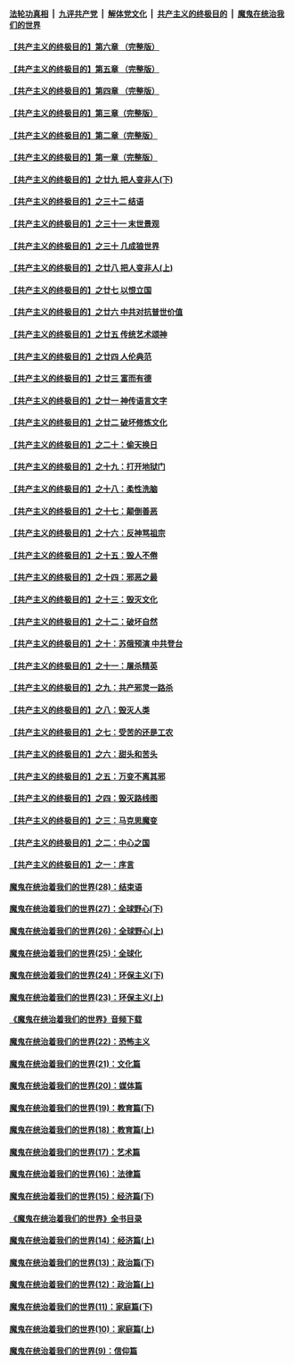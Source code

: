####  [法轮功真相](../../../../basic/blob/master/README.md?t=04062101) &nbsp;|&nbsp; [九评共产党](../../../../9ping.md/blob/master/README.md?t=04062101) &nbsp;|&nbsp; [解体党文化](../../../../jtdwh.md/blob/master/README.md?t=04062101)  &nbsp;|&nbsp; [共产主义的终极目的](../../../../gczydzjmd.md/blob/master/README.md?t=04062101) &nbsp;|&nbsp; [魔鬼在统治我们的世界](../../../../mgztzwmdsj.md/blob/master/README.md?t=04062101) 

#### [【共产主义的终极目的】第六章 （完整版）](../pages/nsc422/n11428913.md?t=04062101) 

#### [【共产主义的终极目的】第五章 （完整版）](../pages/nsc422/n11428912.md?t=04062101) 

#### [【共产主义的终极目的】第四章 （完整版）](../pages/nsc422/n11428907.md?t=04062101) 

#### [【共产主义的终极目的】第三章（完整版）](../pages/nsc422/n11428848.md?t=04062101) 

#### [【共产主义的终极目的】第二章（完整版）](../pages/nsc422/n11428831.md?t=04062101) 

#### [【共产主义的终极目的】第一章（完整版）](../pages/nsc422/n11417651.md?t=04062101) 

#### [【共产主义的终极目的】之廿九 把人变非人(下)](../pages/nsc422/n11344140.md?t=04062101) 

#### [【共产主义的终极目的】之三十二 结语](../pages/nsc422/n11360535.md?t=04062101) 

#### [【共产主义的终极目的】之三十一 末世景观](../pages/nsc422/n11351129.md?t=04062101) 

#### [【共产主义的终极目的】之三十 几成狼世界](../pages/nsc422/n11348280.md?t=04062101) 

#### [【共产主义的终极目的】之廿八 把人变非人(上)](../pages/nsc422/n11340492.md?t=04062101) 

#### [【共产主义的终极目的】之廿七 以恨立国](../pages/nsc422/n11336944.md?t=04062101) 

#### [【共产主义的终极目的】之廿六 中共对抗普世价值](../pages/nsc422/n11324785.md?t=04062101) 

#### [【共产主义的终极目的】之廿五 传统艺术颂神](../pages/nsc422/n11296396.md?t=04062101) 

#### [【共产主义的终极目的】之廿四 人伦典范](../pages/nsc422/n11296397.md?t=04062101) 

#### [【共产主义的终极目的】之廿三 富而有德](../pages/nsc422/n11283598.md?t=04062101) 

#### [【共产主义的终极目的】之廿一 神传语言文字](../pages/nsc422/n11263265.md?t=04062101) 

#### [【共产主义的终极目的】之廿二 破坏修炼文化](../pages/nsc422/n11245728.md?t=04062101) 

#### [【共产主义的终极目的】之二十：偷天换日](../pages/nsc422/n11238846.md?t=04062101) 

#### [【共产主义的终极目的】之十九：打开地狱门](../pages/nsc422/n11206376.md?t=04062101) 

#### [【共产主义的终极目的】之十八：柔性洗脑](../pages/nsc422/n11199994.md?t=04062101) 

#### [【共产主义的终极目的】之十七：颠倒善恶](../pages/nsc422/n11179782.md?t=04062101) 

#### [【共产主义的终极目的】之十六：反神骂祖宗](../pages/nsc422/n11166798.md?t=04062101) 

#### [【共产主义的终极目的】之十五：毁人不倦](../pages/nsc422/n11166792.md?t=04062101) 

#### [【共产主义的终极目的】之十四：邪恶之最](../pages/nsc422/n11150249.md?t=04062101) 

#### [【共产主义的终极目的】之十三：毁灭文化](../pages/nsc422/n11135227.md?t=04062101) 

#### [【共产主义的终极目的】之十二：破坏自然](../pages/nsc422/n11135214.md?t=04062101) 

#### [【共产主义的终极目的】之十：苏俄预演 中共登台](../pages/nsc422/n11118424.md?t=04062101) 

#### [【共产主义的终极目的】之十一：屠杀精英](../pages/nsc422/n11118442.md?t=04062101) 

#### [【共产主义的终极目的】之九：共产邪灵一路杀](../pages/nsc422/n11114139.md?t=04062101) 

#### [【共产主义的终极目的】之八：毁灭人类](../pages/nsc422/n11108503.md?t=04062101) 

#### [【共产主义的终极目的】之七：受苦的还是工农](../pages/nsc422/n11101809.md?t=04062101) 

#### [【共产主义的终极目的】之六：甜头和苦头](../pages/nsc422/n11096971.md?t=04062101) 

#### [【共产主义的终极目的】之五：万变不离其邪](../pages/nsc422/n11091285.md?t=04062101) 

#### [【共产主义的终极目的】之四：毁灭路线图](../pages/nsc422/n11086284.md?t=04062101) 

#### [【共产主义的终极目的】之三：马克思魔变](../pages/nsc422/n11061941.md?t=04062101) 

#### [【共产主义的终极目的】之二：中心之国](../pages/nsc422/n11047728.md?t=04062101) 

#### [【共产主义的终极目的】之一：序言](../pages/nsc422/n11086077.md?t=04062101) 

#### [魔鬼在统治着我们的世界(28)：结束语](../pages/nsc422/n10936246.md?t=04062101) 

#### [魔鬼在统治着我们的世界(27)：全球野心(下)](../pages/nsc422/n10928319.md?t=04062101) 

#### [魔鬼在统治着我们的世界(26)：全球野心(上)](../pages/nsc422/n10900318.md?t=04062101) 

#### [魔鬼在统治着我们的世界(25)：全球化](../pages/nsc422/n10788205.md?t=04062101) 

#### [魔鬼在统治着我们的世界(24)：环保主义(下)](../pages/nsc422/n10695307.md?t=04062101) 

#### [魔鬼在统治着我们的世界(23)：环保主义(上)](../pages/nsc422/n10688613.md?t=04062101) 

#### [《魔鬼在统治着我们的世界》音频下载](../pages/nsc422/n10635553.md?t=04062101) 

#### [魔鬼在统治着我们的世界(22)：恐怖主义](../pages/nsc422/n10614727.md?t=04062101) 

#### [魔鬼在统治着我们的世界(21)：文化篇](../pages/nsc422/n10597706.md?t=04062101) 

#### [魔鬼在统治着我们的世界(20)：媒体篇](../pages/nsc422/n10586579.md?t=04062101) 

#### [魔鬼在统治着我们的世界(19)：教育篇(下)](../pages/nsc422/n10564808.md?t=04062101) 

#### [魔鬼在统治着我们的世界(18)：教育篇(上)](../pages/nsc422/n10526970.md?t=04062101) 

#### [魔鬼在统治着我们的世界(17)：艺术篇](../pages/nsc422/n10499093.md?t=04062101) 

#### [魔鬼在统治着我们的世界(16)：法律篇](../pages/nsc422/n10485969.md?t=04062101) 

#### [魔鬼在统治着我们的世界(15)：经济篇(下)](../pages/nsc422/n10469975.md?t=04062101) 

#### [《魔鬼在统治着我们的世界》全书目录](../pages/nsc422/n10464261.md?t=04062101) 

#### [魔鬼在统治着我们的世界(14)：经济篇(上)](../pages/nsc422/n10457370.md?t=04062101) 

#### [魔鬼在统治着我们的世界(13)：政治篇(下)](../pages/nsc422/n10448270.md?t=04062101) 

#### [魔鬼在统治着我们的世界(12)：政治篇(上)](../pages/nsc422/n10444576.md?t=04062101) 

#### [魔鬼在统治着我们的世界(11)：家庭篇(下)](../pages/nsc422/n10440961.md?t=04062101) 

#### [魔鬼在统治着我们的世界(10)：家庭篇(上)](../pages/nsc422/n10435448.md?t=04062101) 

#### [魔鬼在统治着我们的世界(9)：信仰篇](../pages/nsc422/n10432159.md?t=04062101) 

